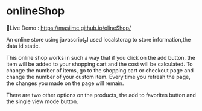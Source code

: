 # onlineShop
🔗Live Demo :  https://masiimc.github.io/olineShop/

An online store using javascriptوI used localstorag to store information,the data id static.

This online shop works in such a way that if you click on the add button, the item will be added to your shopping cart and the cost will be calculated. To change the number of items, go to the shopping cart or checkout page and change the number of your custom item. Every time you refresh the page, the changes you made on the page will remain.

There are two other options on the products, the add to favorites button and the single view mode button.
